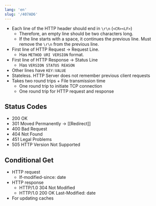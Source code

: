 ```yaml
---
lang: 'en'
slug: '/407AD6'
---
```


- Each line of the HTTP header should end in `\r\n` (`<CR><LF>`)
  - Therefore, an empty line should be two characters long.
  - If the line starts with a space, it continues the previous line. Must remove the `\r\n` from the previous line.
- First line of HTTP Request → Request Line.
  - Has `METHOD URI VERSION` format.
- First line of HTTP Response → Status Line
  - Has `VERSION STATUS REASON`
- Other lines have `KEY:VALUE`
- Stateless. HTTP Server does not remember previous client requests
- Takes two round trips + File transmission time
  - One round trip to initiate TCP connection
  - One round trip for HTTP request and response

## Status Codes

- 200 OK
- 301 Moved Permanently → [[Redirect]]
- 400 Bad Request
- 404 Not Found
- 451 Legal Problems
- 505 HTTP Version Not Supported

## Conditional Get

- HTTP request
  - If-modified-since: date
- HTTP response
  - HTTP/1.0 304 Not Modified
  - HTTP/1.0 200 OK Last-Modified: date
- For updating caches
